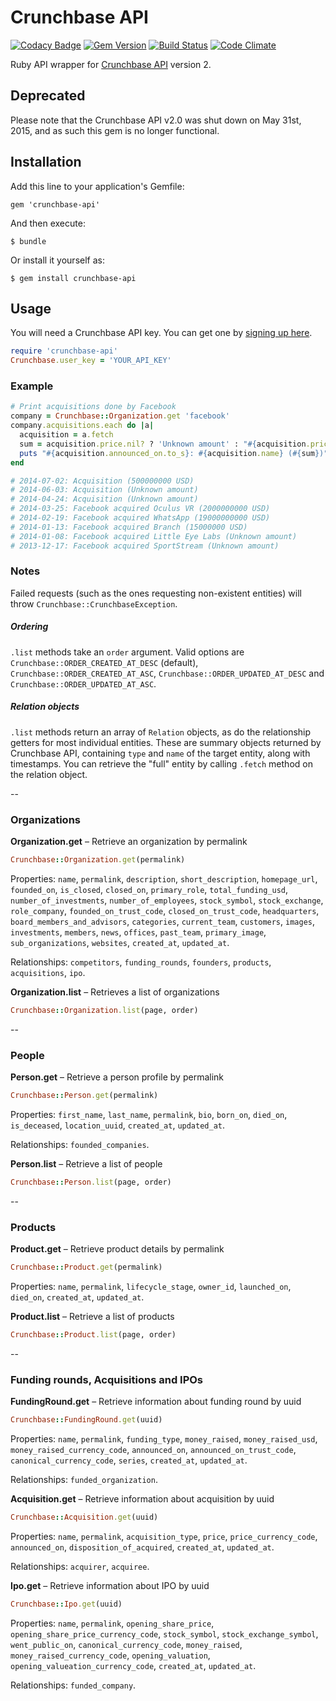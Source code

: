 # Crunchbase API
[![Codacy Badge](https://api.codacy.com/project/badge/Grade/3df0ae3e81334b36afe1cabd18db40d2)](https://www.codacy.com/app/sandisk/crunchbase-api?utm_source=github.com&utm_medium=referral&utm_content=sandisk/crunchbase-api&utm_campaign=badger)
[![Gem Version](https://badge.fury.io/rb/crunchbase-api.svg)](http://badge.fury.io/rb/crunchbase-api)
[![Build Status](https://travis-ci.org/sandisk/crunchbase-api.svg?branch=master)](https://travis-ci.org/sandisk/crunchbase-api)
[![Code Climate](https://codeclimate.com/github/sandisk/crunchbase-api.png)](https://codeclimate.com/github/sandisk/crunchbase-api)

Ruby API wrapper for [Crunchbase API](https://developer.crunchbase.com/docs) version 2.

## Deprecated
Please note that the Crunchbase API v2.0 was shut down on May 31st, 2015, and as such this gem is no longer functional.

## Installation

Add this line to your application's Gemfile:

    gem 'crunchbase-api'

And then execute:

    $ bundle

Or install it yourself as:

    $ gem install crunchbase-api

## Usage

You will need a Crunchbase API key. You can get one by [signing up here](https://developer.crunchbase.com).

```ruby
require 'crunchbase-api'
Crunchbase.user_key = 'YOUR_API_KEY'
```

### Example
```ruby
# Print acquisitions done by Facebook
company = Crunchbase::Organization.get 'facebook'
company.acquisitions.each do |a|
  acquisition = a.fetch
  sum = acquisition.price.nil? ? 'Unknown amount' : "#{acquisition.price} #{acquisition.price_currency_code}"
  puts "#{acquisition.announced_on.to_s}: #{acquisition.name} (#{sum})"
end

# 2014-07-02: Acquisition (500000000 USD)
# 2014-06-03: Acquisition (Unknown amount)
# 2014-04-24: Acquisition (Unknown amount)
# 2014-03-25: Facebook acquired Oculus VR (2000000000 USD)
# 2014-02-19: Facebook acquired WhatsApp (19000000000 USD)
# 2014-01-13: Facebook acquired Branch (15000000 USD)
# 2014-01-08: Facebook acquired Little Eye Labs (Unknown amount)
# 2013-12-17: Facebook acquired SportStream (Unknown amount)
```

### Notes
Failed requests (such as the ones requesting non-existent entities) will throw `Crunchbase::CrunchbaseException`.
##### Ordering
`.list` methods take an `order` argument. Valid options are `Crunchbase::ORDER_CREATED_AT_DESC` (default), `Crunchbase::ORDER_CREATED_AT_ASC`, `Crunchbase::ORDER_UPDATED_AT_DESC` and `Crunchbase::ORDER_UPDATED_AT_ASC`.
##### Relation objects
`.list` methods return an array of `Relation` objects, as do the relationship getters for most individual entities. These are summary objects returned by Crunchbase API, containing `type` and `name` of the target entity, along with timestamps. You can retrieve the "full" entity by calling `.fetch` method on the relation object.

--

### Organizations

**Organization.get** – Retrieve an organization by permalink
```ruby
Crunchbase::Organization.get(permalink)
```
Properties: `name`, `permalink`, `description`, `short_description`, `homepage_url`, `founded_on`, `is_closed`, `closed_on`, `primary_role`, `total_funding_usd`, `number_of_investments`, `number_of_employees`,
`stock_symbol`, `stock_exchange`, `role_company`, `founded_on_trust_code`, `closed_on_trust_code`, `headquarters`, `board_members_and_advisors`, `categories`, `current_team`, `customers`, `images`, `investments`,
`members`, `news`, `offices`, `past_team`, `primary_image`, `sub_organizations`, `websites`, `created_at`, `updated_at`.

Relationships: `competitors`, `funding_rounds`, `founders`, `products`, `acquisitions`, `ipo`.


**Organization.list** – Retrieves a list of organizations
```ruby
Crunchbase::Organization.list(page, order)
```
--

### People

**Person.get** – Retrieve a person profile by permalink
```ruby
Crunchbase::Person.get(permalink)
```
Properties: `first_name`, `last_name`, `permalink`, `bio`, `born_on`, `died_on`, `is_deceased`, `location_uuid`, `created_at`, `updated_at`.

Relationships: `founded_companies`.


**Person.list** – Retrieve a list of people
```ruby
Crunchbase::Person.list(page, order)
```
--

### Products

**Product.get** – Retrieve product details by permalink
```ruby
Crunchbase::Product.get(permalink)
```
Properties: `name`, `permalink`, `lifecycle_stage`, `owner_id`, `launched_on`, `died_on`,  `created_at`, `updated_at`.

**Product.list** – Retrieve a list of products
```ruby
Crunchbase::Product.list(page, order)
```
--

### Funding rounds, Acquisitions and IPOs
**FundingRound.get** – Retrieve information about funding round by uuid
```ruby
Crunchbase::FundingRound.get(uuid)
```
Properties: `name`, `permalink`, `funding_type`, `money_raised`, `money_raised_usd`, `money_raised_currency_code`, `announced_on`, `announced_on_trust_code`, `canonical_currency_code`, `series`, `created_at`, `updated_at`.

Relationships: `funded_organization`.

**Acquisition.get** – Retrieve information about acquisition by uuid
```ruby
Crunchbase::Acquisition.get(uuid)
```
Properties: `name`, `permalink`, `acquisition_type`, `price`, `price_currency_code`,  `announced_on`, `disposition_of_acquired`, `created_at`, `updated_at`.

Relationships: `acquirer`, `acquiree`.

**Ipo.get** – Retrieve information about IPO by uuid
```ruby
Crunchbase::Ipo.get(uuid)
```
Properties: `name`, `permalink`, `opening_share_price`, `opening_share_price_currency_code`, `stock_symbol`,  `stock_exchange_symbol`, `went_public_on`, `canonical_currency_code`, `money_raised`, `money_raised_currency_code`, `opening_valuation`, `opening_valueation_currency_code`, `created_at`, `updated_at`.

Relationships: `funded_company`.
